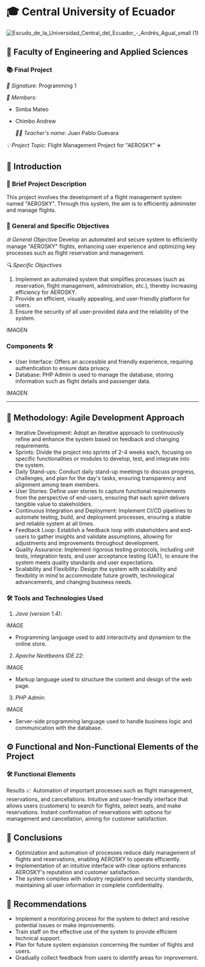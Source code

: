 # 🎓 Central University of Ecuador
![Escudo_de_la_Universidad_Central_del_Ecuador_-_Andrés_Agual_small (1)](https://github.com/user-attachments/assets/915c8d87-616d-4337-9cc5-36c59446a157)


## 🏫 Faculty of Engineering and Applied Sciences
### 📚 Final Project

*📄 Signature:* Programming 1

*👥 Members:*
- Simba Mateo
- Chimbo Andrew

  *👨‍🏫 Teacher's name:* Juan Pablo Guevara

*💡 Project Topic:* Flight Management Project for "AEROSKY" ✈️



## 📝 Introduction

### 📜 Brief Project Description
This project involves the development of a flight management system named "AEROSKY". Through this system, the aim is to efficiently administer and manage flights.

### 🎯 General and Specific Objectives

*🌐 General Objective*
Develop an automated and secure system to efficiently manage "AEROSKY" flights, enhancing user experience and optimizing key processes such as flight reservation and management.

*🔍 Specific Objectives*
1. Implement an automated system that simplifies processes (such as reservation, flight management, administration, etc.), thereby increasing efficiency for AEROSKY.
2. Provide an efficient, visually appealing, and user-friendly platform for users.
3. Ensure the security of all user-provided data and the reliability of the system.

IMAGEN


### Components 🛠️
- User Interface: Offers an accessible and friendly experience, requiring authentication to ensure data privacy.
- Database: PHP Admin is used to manage the database, storing information such as flight details and passenger data.

IMAGEN

---

## 🧩 Methodology: Agile Development Approach

- Iterative Development: Adopt an iterative approach to continuously refine and enhance the system based on feedback and changing requirements.
- Sprints: Divide the project into sprints of 2-4 weeks each, focusing on specific functionalities or modules to develop, test, and integrate into the system.
- Daily Stand-ups: Conduct daily stand-up meetings to discuss progress, challenges, and plan for the day's tasks, ensuring transparency and alignment among team members.
- User Stories: Define user stories to capture functional requirements from the perspective of end-users, ensuring that each sprint delivers tangible value to stakeholders.
- Continuous Integration and Deployment: Implement CI/CD pipelines to automate testing, build, and deployment processes, ensuring a stable and reliable system at all times.
- Feedback Loop: Establish a feedback loop with stakeholders and end-users to gather insights and validate assumptions, allowing for adjustments and improvements throughout development.
- Quality Assurance: Implement rigorous testing protocols, including unit tests, integration tests, and user acceptance testing (UAT), to ensure the system meets quality standards and user expectations.
- Scalability and Flexibility: Design the system with scalability and flexibility in mind to accommodate future growth, technological advancements, and changing business needs.




### 🛠 Tools and Technologies Used

1. *Java (version 1.4)*:

IMAGE

   - Programming language used to add interactivity and dynamism to the online store.

2. *Apache Neatbeans IDE 22*:
 
IMAGE

- Markup language used to structure the content and design of the web page.

3. *PHP Admin*:

IMAGE

 - Server-side programming language used to handle business logic and communication with the database.




## ⚙ Functional and Non-Functional Elements of the Project

### 🛠 Functional Elements

Results 📈
Automation of important processes such as flight management, reservations, and cancellations.
Intuitive and user-friendly interface that allows users (customers) to search for flights, select seats, and make reservations.
Instant confirmation of reservations with options for management and cancellation, aiming for customer satisfaction.

## 📌 Conclusions

- Optimization and automation of processes reduce daily management of flights and reservations, enabling AEROSKY to operate efficiently.
- Implementation of an intuitive interface with clear options enhances AEROSKY's reputation and customer satisfaction.
- The system complies with industry regulations and security standards, maintaining all user information in complete confidentiality.

## 🚀 Recommendations
- Implement a monitoring process for the system to detect and resolve potential issues or make improvements.
- Train staff on the effective use of the system to provide efficient technical support.
- Plan for future system expansion concerning the number of flights and users.
- Gradually collect feedback from users to identify areas for improvement.


